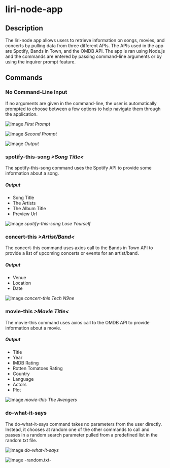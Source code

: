 # __liri-node-app__

## __Description__
The liri-node app allows users to retrieve information on songs, movies, and concerts by pulling data from three different APIs. The APIs used in the app are Spotify, Bands in Town, and the OMDB API. The app is ran using Node.js and the commands are entered by passing command-line arguments or by using the inquirer prompt feature.

## __Commands__

### __No Command-Line Input__
If no arguments are given in the command-line, the user is automatically prompted to choose between a few options to help navigate them through the application. 

![Image](images/noInput.png)
_First Prompt_

![Image](images/noInput2.png)
_Second Prompt_

![Image](images/noInput3.png)
_Output_


### __spotify-this-song__ _>Song Title<_
The spotify-this-song command uses the Spotify API to provide some information about a song. 
##### Output
* Song Title
* The Artists
* The Album Title
* Preview Url


![Image](images/spotify.png)
_spotify-this-song Lose Yourself_



### __concert-this__ _>Artist/Band<_
The concert-this command uses axios call to the Bands in Town API to provide a list of upcoming concerts or events for an artist/band. 
##### Output
* Venue
* Location
* Date

![Image](images/concert.png)
_concert-this Tech N9ne_

### __movie-this__ _>Movie Title<_
The movie-this command uses axios call to the OMDB API to provide information about a movie. 
##### Output
* Title
* Year
* IMDB Rating
* Rotten Tomatoes Rating
* Country
* Language
* Actors
* Plot

![Image](images/movie.png)
_movie-this The Avengers_

### __do-what-it-says__
The do-what-it-says command takes no parameters from the user directly. Instead, it chooses at random one of the other commands to call and passes in a random search parameter pulled from a predefined list in the random.txt file.

![Image](images/random.png)
_do-what-it-says_

![Image](images/random2.png)
-random.txt-
